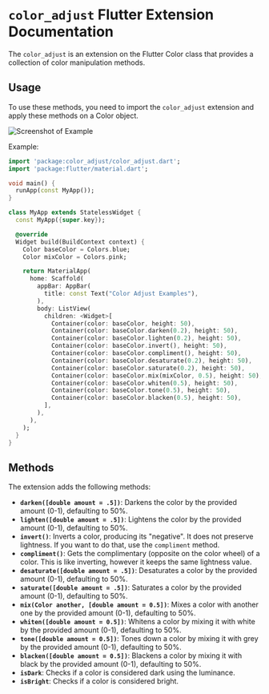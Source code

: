 # `color_adjust` Flutter Extension Documentation

The `color_adjust` is an extension on the Flutter Color class that provides a collection of color manipulation methods.

## Usage

To use these methods, you need to import the `color_adjust` extension and apply these methods on a Color object.

![Screenshot of Example](https://user-images.githubusercontent.com/83240961/248578254-c5785210-fb46-4f1e-8ac8-fecaec034512.png)

Example:

```dart
import 'package:color_adjust/color_adjust.dart';
import 'package:flutter/material.dart';

void main() {
  runApp(const MyApp());
}

class MyApp extends StatelessWidget {
  const MyApp({super.key});

  @override
  Widget build(BuildContext context) {
    Color baseColor = Colors.blue;
    Color mixColor = Colors.pink;

    return MaterialApp(
      home: Scaffold(
        appBar: AppBar(
          title: const Text("Color Adjust Examples"),
        ),
        body: ListView(
          children: <Widget>[
            Container(color: baseColor, height: 50),
            Container(color: baseColor.darken(0.2), height: 50),
            Container(color: baseColor.lighten(0.2), height: 50),
            Container(color: baseColor.invert(), height: 50),
            Container(color: baseColor.compliment(), height: 50),
            Container(color: baseColor.desaturate(0.2), height: 50),
            Container(color: baseColor.saturate(0.2), height: 50),
            Container(color: baseColor.mix(mixColor, 0.5), height: 50),
            Container(color: baseColor.whiten(0.5), height: 50),
            Container(color: baseColor.tone(0.5), height: 50),
            Container(color: baseColor.blacken(0.5), height: 50),
          ],
        ),
      ),
    );
  }
}

```

## Methods

The extension adds the following methods:

- **`darken([double amount = .5])`**: Darkens the color by the provided amount (0-1), defaulting to 50%.
- **`lighten([double amount = .5])`**: Lightens the color by the provided amount (0-1), defaulting to 50%.
- **`invert()`**: Inverts a color, producing its "negative". It does not preserve lightness. If you want to do that, use the `compliment` method.
- **`compliment()`**: Gets the complimentary (opposite on the color wheel) of a color. This is like inverting, however it keeps the same lightness value.
- **`desaturate([double amount = .5])`**: Desaturates a color by the provided amount (0-1), defaulting to 50%.
- **`saturate([double amount = .5])`**: Saturates a color by the provided amount (0-1), defaulting to 50%.
- **`mix(Color another, [double amount = 0.5])`**: Mixes a color with another one by the provided amount (0-1), defaulting to 50%.
- **`whiten([double amount = 0.5])`**: Whitens a color by mixing it with white by the provided amount (0-1), defaulting to 50%.
- **`tone([double amount = 0.5])`**: Tones down a color by mixing it with grey by the provided amount (0-1), defaulting to 50%.
- **`blacken([double amount = 0.5])`**: Blackens a color by mixing it with black by the provided amount (0-1), defaulting to 50%.
- **`isDark`**: Checks if a color is considered dark using the luminance.
- **`isBright`**: Checks if a color is considered bright.
